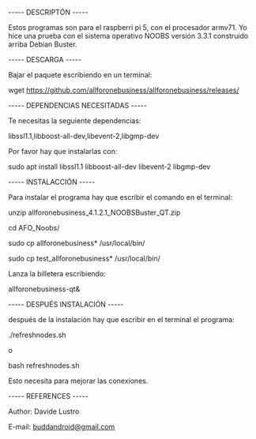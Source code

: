 -----  DESCRIPTÓN  -----

Estos programas son para el raspberri pi 5, con el procesador armv71.
Yo hice una prueba con el sistema operativo NOOBS versión 3.3.1 construido
arriba Debian Buster.

-----  DESCARGA  -----


Bajar el paquete escribiendo en un terminal:

wget https://github.com/allforonebusiness/allforonebusiness/releases/

-----  DEPENDENCIAS NECESITADAS  -----


Te necesitas la seguiente dependencias:

libssl1.1,libboost-all-dev,libevent-2,libgmp-dev


Por favor hay que instalarlas con:

sudo apt install libssl1.1 libboost-all-dev libevent-2 libgmp-dev


-----  INSTALACCIÓN  -----


Para instalar el programa hay que escribir el comando en el terminal:

unzip allforonebusiness_4.1.2.1_NOOBSBuster_QT.zip

cd AFO_Noobs/

sudo cp allforonebusiness* /usr/local/bin/

sudo cp test_allforonebusiness* /usr/local/bin/

Lanza la billetera escribiendo:

allforonebusiness-qt&

----- DESPUÉS INSTALACIÓN -----

después de la instalación hay que escribir en el terminal el programa:

./refreshnodes.sh

o

bash refreshnodes.sh


Esto necesita para mejorar las conexiones.

----- REFERENCES  -----

Author:  Davide Lustro

E-mail: buddandroid@gmail.com
